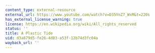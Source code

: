 ```yaml
---
content_type: external-resource
external_url: https://www.youtube.com/watch?v=D35YnZ7_WxM&t=220s
has_external_license_warning: true
license: https://en.wikipedia.org/wiki/All_rights_reserved
status: ''
title: A Plastic Tide
uid: d3a879d5-fe26-4d83-a53f-12b74d3fc04a
wayback_url: ''
---
```

